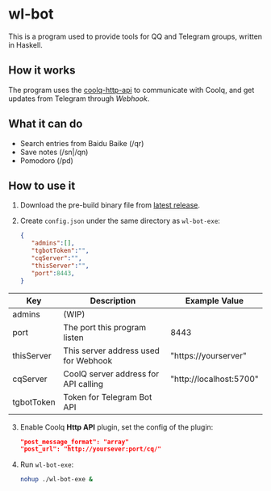 # wl-bot

This is a program used to provide tools for QQ and Telegram groups, written in Haskell.

## How it works

The program uses the [coolq-http-api](https://github.com/richardchien/coolq-http-api) to communicate with Coolq, and get updates from Telegram through _Webhook_.

## What it can do

- Search entries from Baidu Baike (/qr)
- Save notes (/sn|/qn)
- Pomodoro (/pd)

## How to use it

1. Download the pre-build binary file from [latest release](https://github.com/Nutr1t07/wl-bot/releases/latest).

2. Create `config.json` under the same directory as `wl-bot-exe`:

   ```json
   {
      "admins":[],
      "tgbotToken":"",
      "cqServer":"",
      "thisServer":"",
      "port":8443,
   }
   ```

| Key        | Description                          | Example Value            |
|------------|--------------------------------------|--------------------------|
| admins     | (WIP)                                |                          |
| port       | The port this program listen         | 8443                     |
| thisServer | This server address used for Webhook | "https://yourserver"     |
| cqServer   | CoolQ server address for API calling | "http://localhost:5700"  |
| tgbotToken | Token for Telegram Bot API           |                          |


3. Enable Coolq **Http API** plugin, set the config of the plugin:

   ```json
   "post_message_format": "array"
   "post_url": "http://yoursever:port/cq/"
   ```

4. Run `wl-bot-exe`:

   ```bash
   nohup ./wl-bot-exe &
   ```

